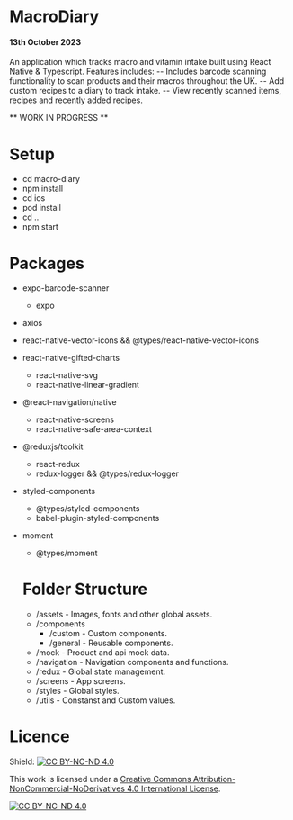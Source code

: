 # MacroDiary

#### 13th October 2023

An application which tracks macro and vitamin intake built using React Native &amp; Typescript.
Features includes:
  -- Includes barcode scanning functionality to scan products and their macros throughout the UK.
  -- Add custom recipes to a diary to track intake.
  -- View recently scanned items, recipes and recently added recipes.

  ** WORK IN PROGRESS **


# Setup

- cd macro-diary
- npm install
- cd ios
- pod install
- cd ..
- npm start

# Packages

- expo-barcode-scanner
  - expo
- axios
- react-native-vector-icons && @types/react-native-vector-icons
- react-native-gifted-charts
  - react-native-svg
  - react-native-linear-gradient
- @react-navigation/native
  - react-native-screens
  - react-native-safe-area-context
- @reduxjs/toolkit
  - react-redux
  - redux-logger && @types/redux-logger
- styled-components
  - @types/styled-components
  - babel-plugin-styled-components
- moment
  - @types/moment

  # Folder Structure

  - /assets - Images, fonts and other global assets.
  - /components
    - /custom - Custom components.
    - /general - Reusable components.
  - /mock - Product and api mock data.
  - /navigation - Navigation components and functions.
  - /redux - Global state management.
  - /screens - App screens.
  - /styles - Global styles.
  - /utils - Constanst and Custom values.

# Licence

Shield: [![CC BY-NC-ND 4.0][cc-by-nc-nd-shield]][cc-by-nc-nd]

This work is licensed under a
[Creative Commons Attribution-NonCommercial-NoDerivatives 4.0 International License][cc-by-nc-nd].

[![CC BY-NC-ND 4.0][cc-by-nc-nd-image]][cc-by-nc-nd]

[cc-by-nc-nd]: http://creativecommons.org/licenses/by-nc-nd/4.0/
[cc-by-nc-nd-image]: https://licensebuttons.net/l/by-nc-nd/4.0/88x31.png
[cc-by-nc-nd-shield]: https://img.shields.io/badge/License-CC%20BY--NC--ND%204.0-lightgrey.svg